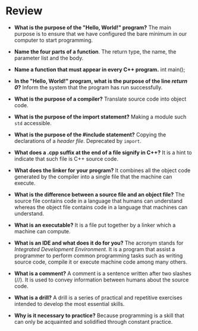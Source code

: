 # Review

- **What is the purpose of the "Hello, World!" program?**
  The main purpose is to ensure that we have configured the bare minimum
  in our computer to start programming.

- **Name the four parts of a function**.
  The return type, the name, the parameter list and the body.

- **Name a function that must appear in every C++ program.**
  int main();

- **In the "Hello, World!" program, what is the purpose of the line
  *return 0*?**
  Inform the system that the program has run successfully.

- **What is the purpose of a compiler?**
  Translate source code into object code.

- **What is the purpose of the import statement?**
  Making a module such `std` accessible.

- **What is the purpose of the \#include statement?**
  Copying the declarations of a *header file*. Deprecated by `import`.

- **What does a .cpp suffix at the end of a file signify in C++?**
  It is a hint to indicate that such file is C++ source code.

- **What does the linker for your program?**
  It combines all the object code generated by the compiler into a single
  file that the machine can execute.

- **What is the difference between a source file and an object file?**
  The source file contains code in a language that humans can understand
  whereas the object file contains code in a language that machines can
  understand.

- **What is an executable?**
  It is a file put together by a linker which a machine can compute.

- **What is an IDE and what does it do for you?**
  The acronym stands for *Integrated Development Environment*. It is a program
  that assist a programmer to perform common programming tasks such as
  writing source code, compile it or execute machine code among many others.

- **What is a comment?**
  A comment is a sentence written after two slashes (//). It is used to convey
  information between humans about the source code.

- **What is a drill?**
  A drill is a series of practical and repetitive exercises intended to
  develop the most essential skills.

- **Why is it necessary to practice?**
  Because programming is a skill that can only be acquainted and solidified
  through constant practice.

